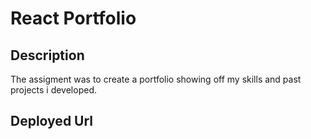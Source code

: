 # React Portfolio

## Description
The assigment was to create a portfolio showing off my skills and past projects i developed.

## Deployed Url

